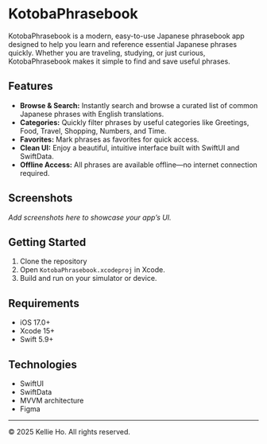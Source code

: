# KotobaPhrasebook

KotobaPhrasebook is a modern, easy-to-use Japanese phrasebook app designed to help you learn and reference essential Japanese phrases quickly. Whether you are traveling, studying, or just curious, KotobaPhrasebook makes it simple to find and save useful phrases.

## Features

- **Browse & Search:** Instantly search and browse a curated list of common Japanese phrases with English translations.
- **Categories:** Quickly filter phrases by useful categories like Greetings, Food, Travel, Shopping, Numbers, and Time.
- **Favorites:** Mark phrases as favorites for quick access.
- **Clean UI:** Enjoy a beautiful, intuitive interface built with SwiftUI and SwiftData.
- **Offline Access:** All phrases are available offline—no internet connection required.

## Screenshots

*Add screenshots here to showcase your app’s UI.*

## Getting Started

1. Clone the repository
2. Open `KotobaPhrasebook.xcodeproj` in Xcode.
3. Build and run on your simulator or device.

## Requirements

- iOS 17.0+
- Xcode 15+
- Swift 5.9+

## Technologies

- SwiftUI
- SwiftData
- MVVM architecture
- Figma

---

© 2025 Kellie Ho. All rights reserved.

